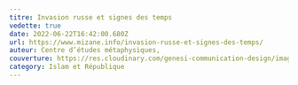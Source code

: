 ```yaml
---
titre: Invasion russe et signes des temps
vedette: true
date: 2022-06-22T16:42:00.680Z
url: https://www.mizane.info/invasion-russe-et-signes-des-temps/
auteur: Centre d’études métaphysiques,
couverture: https://res.cloudinary.com/genesi-communication-design/image/upload/v1655916400/-194109_jfs8rm.jpg
category: Islam et République
---
```

